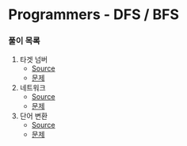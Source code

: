 # Programmers - DFS / BFS

### 풀이 목록
1. 타겟 넘버
   - [Source](targetNumber.py)
   - [문제](https://programmers.co.kr/learn/courses/30/lessons/43165)
2. 네트워크
   - [Source](network.py)
   - [문제](https://programmers.co.kr/learn/courses/30/lessons/43162)
3. 단어 변환
   - [Source](changeWord.py)
   - [문제](https://programmers.co.kr/learn/courses/30/lessons/43163?language=python3)